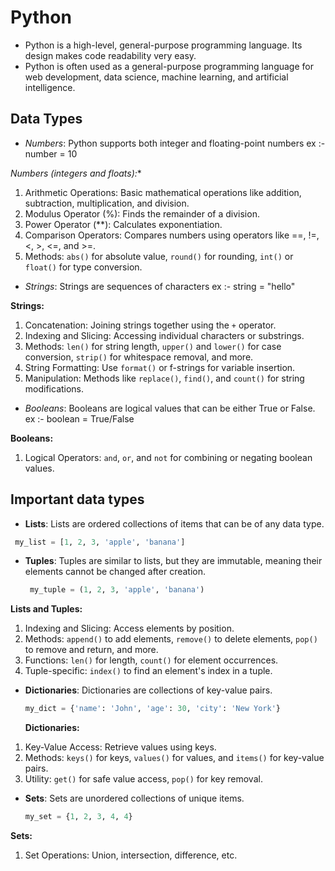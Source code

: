 # Python

- Python is a high-level, general-purpose programming language. Its design makes code readability very easy.
- Python is often used as a general-purpose programming language for web development, data science, machine learning, and artificial intelligence.
 
## Data Types 
-  *Numbers*: Python supports both integer and floating-point numbers ex :- number = 10

 *Numbers (integers and floats):**
1. Arithmetic Operations: Basic mathematical operations like addition, subtraction, multiplication, and division.
2. Modulus Operator (%): Finds the remainder of a division.
3. Power Operator (**): Calculates exponentiation.
4. Comparison Operators: Compares numbers using operators like ==, !=, <, >, <=, and >=.
5. Methods: `abs()` for absolute value, `round()` for rounding, `int()` or `float()` for type conversion.

  
-  *Strings*: Strings are sequences of characters ex :- string = "hello"

**Strings:**
1. Concatenation: Joining strings together using the `+` operator.
2. Indexing and Slicing: Accessing individual characters or substrings.
3. Methods: `len()` for string length, `upper()` and `lower()` for case conversion, `strip()` for whitespace removal, and more.
4. String Formatting: Use `format()` or f-strings for variable insertion.
5. Manipulation: Methods like `replace()`, `find()`, and `count()` for string modifications.

-  *Booleans*: Booleans are logical values that can be either True or False. ex :- boolean = True/False

**Booleans:**
1. Logical Operators: `and`, `or`, and `not` for combining or negating boolean values.

  
## Important data types
-  **Lists**: Lists are ordered collections of items that can be of any data type.
  ```python
   my_list = [1, 2, 3, 'apple', 'banana']
  ```
- **Tuples**: Tuples are similar to lists, but they are immutable, meaning their elements cannot be changed after creation.
  ```python
   my_tuple = (1, 2, 3, 'apple', 'banana')
  ```
**Lists and Tuples:**
1. Indexing and Slicing: Access elements by position.
2. Methods: `append()` to add elements, `remove()` to delete elements, `pop()` to remove and return, and more.
3. Functions: `len()` for length, `count()` for element occurrences.
4. Tuple-specific: `index()` to find an element's index in a tuple.

   
- **Dictionaries**: Dictionaries are collections of key-value pairs. 
  ```python
  my_dict = {'name': 'John', 'age': 30, 'city': 'New York'}
  ```
  **Dictionaries:**
1. Key-Value Access: Retrieve values using keys.
2. Methods: `keys()` for keys, `values()` for values, and `items()` for key-value pairs.
3. Utility: `get()` for safe value access, `pop()` for key removal.

- **Sets**: Sets are unordered collections of unique items.
  ```python
  my_set = {1, 2, 3, 4, 4}  
  ```
**Sets:**
1. Set Operations: Union, intersection, difference, etc.
